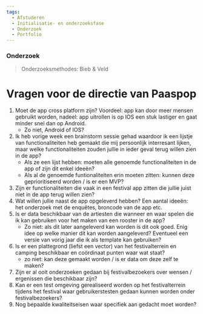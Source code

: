 ```yaml
---
tags:
  - Afstuderen
  - Initialisatie- en onderzoeksfase
  - Onderzoek
  - Portfolio
---
```

### Onderzoek
> Onderzoeksmethodes: Bieb & Veld

# Vragen voor de directie van Paaspop
1. Moet de app cross platform zijn? Voordeel: app kan door meer mensen gebruikt worden, nadeel: app uitrollen is op IOS een stuk lastiger en gaat minder snel dan op Android. 
    * Zo niet, Android of IOS?
2. Ik heb vorige week een brainstorm sessie gehad waardoor ik een lijstje van functionaliteiten heb gemaakt die mij persoonlijk interresant lijken, maar welke functionaliteiten zouden jullie in ieder geval terug willen zien in de app? 
    * Als ze een lijst hebben: moeten alle genoemde functionaliteiten in de app of zijn dit enkel ideeën? 
    * Als al de genoemde funtionaliteiten erin moeten zitten: kunnen deze geprioritiseerd worden / is er een MVP?
3. Zijn er functionaliteiten die vaak in een festival app zitten die jullie juist niet in de app terug willen zien?
4. Wat willen jullie naast de app opgeleverd hebben? Een aantal ideeën: het onderzoek met de enquêtes, broncode van de app etc. 
5. Is er data beschikbaar van de artiesten die wanneer en waar spelen die ik kan gebruiken voor het maken van een rooster in de app?
    * Zo niet: als dit later aangeleverd kan worden is dit ook goed. Enig idee op welke manier dit kan worden aangeleverd? Eventueel een versie van vorig jaar die ik als template kan gebruiken? 
6. Is er een plattegrond (liefst een vector) van het festivalterrein en camping beschikbaar en coördinaat punten waar wat staat?
    * zo niet: kan deze gemaakt worden / is er data om deze zelf te maken? 
7. Zijn er al ooit onderzoeken gedaan bij festivalbezoekers over wensen / ergenissen die beschikbaar zijn?
8. Kan er een test omgeving gerealiseerd worden op het festivalterrein tijdens het festival waar gebruikerstesten gedaan kunnen worden onder festivalbezoekers?
9. Nog bepaalde kwaliteitseisen waar specifiek aan gedacht moet worden?